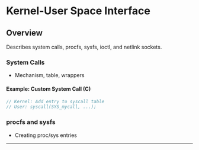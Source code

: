 # Kernel-User Space Interface

## Overview
Describes system calls, procfs, sysfs, ioctl, and netlink sockets.

### System Calls
- Mechanism, table, wrappers

#### Example: Custom System Call (C)
```c
// Kernel: Add entry to syscall table
// User: syscall(SYS_mycall, ...);
```

### procfs and sysfs
- Creating proc/sys entries

---
